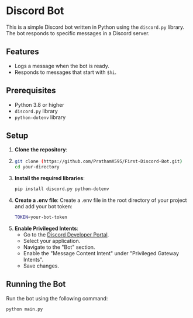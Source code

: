 # Discord Bot

This is a simple Discord bot written in Python using the `discord.py` library. The bot responds to specific messages in a Discord server.

## Features

- Logs a message when the bot is ready.
- Responds to messages that start with `$hi`.

## Prerequisites

- Python 3.8 or higher
- `discord.py` library
- `python-dotenv` library

## Setup

1. **Clone the repository**:
2. 
   ```sh
   git clone (https://github.com/PrathamX595/First-Discord-Bot.git)
   cd your-directory
   ```
3. **Install the required libraries**:
   ```sh
   pip install discord.py python-dotenv
   ```
4. **Create a .env file**: Create a .env file in the root directory of your project and add your bot token:
   ```sh
   TOKEN=your-bot-token
   ```
5. **Enable Privileged Intents**:
   - Go to the [Discord Developer Portal](https://discord.com/developers/applications).
   - Select your application.
   - Navigate to the "Bot" section.
   - Enable the "Message Content Intent" under "Privileged Gateway Intents".
   - Save changes.
     
## Running the Bot
Run the bot using the following command:
```sh
python main.py
```
